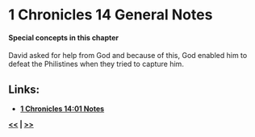 # 1 Chronicles 14 General Notes

#### Special concepts in this chapter

David asked for help from God and because of this, God enabled him to defeat the Philistines when they tried to capture him.

## Links:

* __[1 Chronicles 14:01 Notes](./01.md)__

__[<<](../13/intro.md) | [>>](../15/intro.md)__
